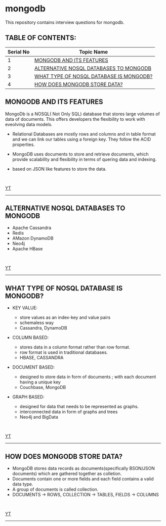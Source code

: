 # mongodb

This repository contains interview questions for mongodb.

<a name="TableOfContents"></a><h2>TABLE OF CONTENTS:</h2>

| Serial No | Topic Name                                             |
| --------- | ------------------------------------------------------ |
| 1         | [MONGODB AND ITS FEATURES](#mdb)                       |
| 2         | [ALTERNATIVE NOSQL DATABASES TO MONGODB](#alternative) |
| 3         | [WHAT TYPE OF NOSQL DATABASE IS MONGODB?](#type)       |
| 4         | [HOW DOES MONGODB STORE DATA?](#store)                 |

## <a name="mdb"></a><h2>MONGODB AND ITS FEATURES</h2>

MongoDb is a NOSQL( Not Only SQL) database that stores large volumes of data of documents. This offers developers the flexibility to work with eveolving data models.

- Relational Databases are mostly rows and columns and in table format and we can link our tables using a foreign key. They follow the ACID properties.

- MongoDB uses documents to store and retrieve documents, which provide scalability and flexibility in terms of quering data and indexing.

- based on JSON like features to store the data.

<br>

[YT](https://www.youtube.com/watch?v=EKEpVhi-29Q)

---

## <a name="alternative"></a><h2>ALTERNATIVE NOSQL DATABASES TO MONGODB</h2>

- Apache Cassandra
- Redis
- AMazon DynamoDB
- Neo4j
- Apache HBase

<br>

[YT](https://www.youtube.com/watch?v=EKEpVhi-29Q)

---

## <a name="type"></a><h2>WHAT TYPE OF NOSQL DATABASE IS MONGODB?</h2>

- KEY VALUE:

  - store values as an index-key and value pairs
  - schemaless way
  - Cassandra, DynamoDB

- COLUMN BASED:

  - stores data in a column format rather than row format.
  - row format is used in traditional databases.
  - HBASE, CASSANDRA

- DOCUMENT BASED:

  - designed to store data in form of documents ; with each document having a unique key
  - Couchbase, MongoDB

- GRAPH BASED:

  - designed for data that needs to be represented as graphs.
  - interconnected data in form of graphs and trees
  - Neo4j and BigData

<br>

[YT](https://www.youtube.com/watch?v=EKEpVhi-29Q)

---

## <a name="store"></a><h2>HOW DOES MONGODB STORE DATA?</h2>

- MongoDB stores data records as documents(specifically BSON/JSON documents) which are gathered together as colletion.
- Documents contain one or more fields and each field contains a valid data type.
- A group of documents is called collection.
- DOCUMENTS -> ROWS, COLLECTION -> TABLES, FIELDS -> COLUMNS

<br>

[YT](https://www.youtube.com/watch?v=EKEpVhi-29Q)

---
